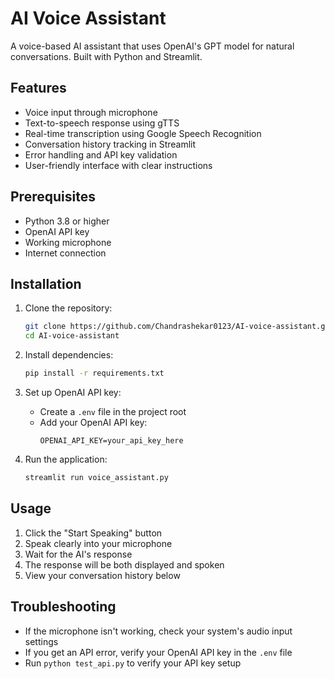 # AI Voice Assistant

A voice-based AI assistant that uses OpenAI's GPT model for natural conversations. Built with Python and Streamlit.

## Features
- Voice input through microphone
- Text-to-speech response using gTTS
- Real-time transcription using Google Speech Recognition
- Conversation history tracking in Streamlit
- Error handling and API key validation
- User-friendly interface with clear instructions

## Prerequisites
- Python 3.8 or higher
- OpenAI API key
- Working microphone
- Internet connection

## Installation

1. Clone the repository:
   ```bash
   git clone https://github.com/Chandrashekar0123/AI-voice-assistant.git
   cd AI-voice-assistant
   ```

2. Install dependencies:
   ```bash
   pip install -r requirements.txt
   ```

3. Set up OpenAI API key:
   - Create a `.env` file in the project root
   - Add your OpenAI API key:
     ```
     OPENAI_API_KEY=your_api_key_here
     ```

4. Run the application:
   ```bash
   streamlit run voice_assistant.py
   ```

## Usage
1. Click the "Start Speaking" button
2. Speak clearly into your microphone
3. Wait for the AI's response
4. The response will be both displayed and spoken
5. View your conversation history below

## Troubleshooting
- If the microphone isn't working, check your system's audio input settings
- If you get an API error, verify your OpenAI API key in the `.env` file
- Run `python test_api.py` to verify your API key setup